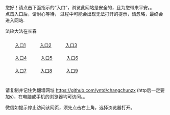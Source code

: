 您好！请点击下面指示的“入口”，浏览此网站是安全的，且为您带来平安。。 <br/>
点击入口后，请耐心等待， 过程中可能会出现无法打开的提示，请忽略，最终会进入网站. </br>

法轮大法在长春<br/>
<div style="padding:10px"><a style="margin:20px" target="_blank" href="https://d37nz1gxzm5sv9.cloudfront.net/2Qpsp?cwjvojed" id="ccLink1" rel="nofollow">入口1</a> <a target="_blank" style="margin:20px" href="https://d1a8x3sngdoghq.cloudfront.net/2Qpsp?szqkyen" id="ccLink2" rel="nofollow">入口2</a> <a style="margin:20px" target="_blank" href="https://d3sn0p3uk8wm0y.cloudfront.net/2Qpsp?bylxpo" id="ccLink3" rel="nofollow">入口3</a></div>

<div style="padding:10px" ><a style="margin:20px" target="_blank" href="https://d37nz1gxzm5sv9.cloudfront.net/2Qpsp?cwjvojed" id="ccLink4" rel="nofollow">入口4</a> <a style="margin:20px" href="https://d1a8x3sngdoghq.cloudfront.net/2Qpsp?szqkyen" target="_blank" id="ccLink5" rel="nofollow">入口5</a> <a style="margin:20px" href="https://d3sn0p3uk8wm0y.cloudfront.net/2Qpsp?bylxpo" target="_blank" id="ccLink6" rel="nofollow">入口6</a></div>

<div style="padding:10px"><a style="margin:20px" target="_blank" href="https://d37nz1gxzm5sv9.cloudfront.net/2Qpsp?cwjvojed" id="ccLink7" rel="nofollow">入口7</a> <a style="margin:20px" href="https://d1a8x3sngdoghq.cloudfront.net/2Qpsp?szqkyen" target="_blank" id="ccLink8" rel="nofollow">入口8</a> <a style="margin:20px" target="_blank" href="https://d3sn0p3uk8wm0y.cloudfront.net/2Qpsp?bylxpo" id="ccLink9" rel="nofollow">入口9</a></div>

<br/>



请复制并记住免翻墙网址 https://github.com/yntd/changchunzx (http后一定要加s)，在电脑或手机的浏览器均可访问。。<br/>

微信如提示停止访问该网页，须先点击右上角，选择浏览器打开。
